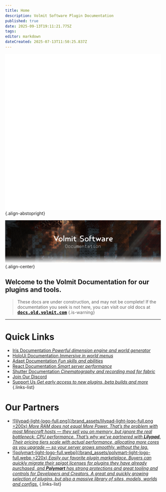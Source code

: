 ```yaml
---
title: Home
description: Volmit Software Plugin Documentation
published: true
date: 2025-09-13T19:11:21.775Z
tags: 
editor: markdown
dateCreated: 2025-07-13T11:50:25.837Z
---
```


![icon.webp](/brand_assets/icon.webp){.align-abstopright}



![home-banner.webp](/brand_assets/home-banner.webp){.align-center}

## Welcome to the Volmit Documentation for our plugins and tools. 

> These docs are under construction, and may not be complete! If the documentation you seek is not here, you can visit our old docs at <kbd><a href="https://docs.old.volmit.com" style="color:black;font-weight:bold">docs.old.volmit.com</a></kbd> 
{.is-warning}


---

# Quick Links

- [Iris Documentation *Powerful dimension engine and world generator*](/doc/iris)
- [HoloUi Documentation *Immersive in world menus*](/doc/holoui)
- [Adapt Documentation *Fun skills and abilities*](/doc/adapt)
- [React Documentation *Smart server performance*](/doc/react)
- [Shutter Documentation *Cinematography and recording mod for fabric*](/doc/shutter)
- [Join Our Discord](https://discord.gg/3xxPTpT)
- [Support Us *Get early access to new plugins, beta builds and more*](https://ko-fi.com/volmit)
{.links-list}



# Our Partners

- [![lilypad-light-logo-full.png](/brand_assets/lilypad-light-logo-full.png =200x) *More RAM does not equal More Power. That’s the problem with most Minecraft hosts — they sell you on memory, but ignore the real bottleneck: CPU performance. That’s why we’ve partnered with <strong>Lilypad</strong>. Their pricing tiers scale with actual performance, allocating more cores as you upgrade — so your server grows smoothly, without the lag.*](https://lilypad.gg/volmit)
- [![polymart-light-logo-full.webp](/brand_assets/polymart-light-logo-full.webp =220x) *Easily our favorite plugin marketplace. Buyers can quickly migrate their spigot licenses for plugins they have already purchased, and <strong>Polymart</strong> has strong protections and great tooling and controls for Developers and Creators. A great and quickly growing selection of plugins, but also a massive library of sites, models, worlds and configs.*](https://polymart.org/)
{.links-list}

